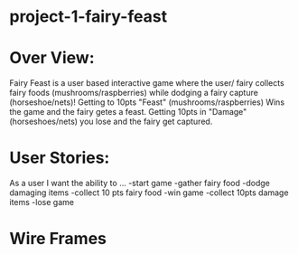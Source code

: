 # project-1-fairy-feast

# Over View:
Fairy Feast is a user based interactive game where the user/ fairy collects fairy foods (mushrooms/raspberries) while dodging a fairy capture (horseshoe/nets)! Getting to 10pts "Feast" (mushrooms/raspberries) Wins the game and the fairy getes a feast. Getting 10pts in "Damage" (horseshoes/nets) you lose and the fairy get captured. 


# User Stories:
As a user I want the ability to ...
-start game
-gather fairy food
-dodge damaging items 
-collect 10 pts fairy food
-win game
-collect 10pts damage items 
-lose game

# Wire Frames
